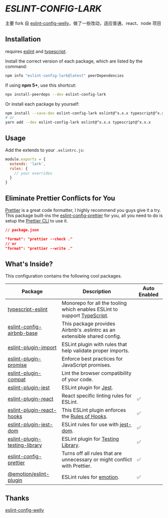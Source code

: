 # <em><b>ESLINT-CONFIG-LARK</b></em>

主要 fork 自 [eslint-config-welly](https://www.npmjs.com/package/eslint-config-welly)，做了一些改动，适应普通、react、node 项目

## Installation

requires [eslint](https://github.com/eslint/eslint) and [typescript](https://github.com/microsoft/TypeScript).

Install the correct version of each package, which are listed by the command:

```sh
npm info "eslint-config-lark@latest" peerDependencies
```

If using **npm 5+**, use this shortcut:

```sh
npx install-peerdeps --dev eslint-config-lark
```

Or install each package by yourself:

```sh
npm install --save-dev eslint-config-lark eslint@^x.x.x typescript@^x.x.x
# or
yarn add --dev eslint-config-lark eslint@^x.x.x typescript@^x.x.x
```

## Usage

Add the extends to your `.eslintrc.js`:

```js
module.exports = {
  extends: 'lark',
  rules: {
    // your overrides
  }
}
```

## Eliminate Prettier Conflicts for You

[Prettier](https://prettier.io) is a great code formatter, I highly recommend you guys give it a try. This package built-ins the [eslint-config-prettier](https://github.com/prettier/eslint-config-prettier) for you, all you need to do is setup the [Prettier CLI](https://prettier.io/docs/en/cli.html) to use it.

```json
// package.json

"format": "prettier --check ."
// or
"format": "prettier --write ."
```

## What's Inside?

This configuration contains the following cool packages.

| Package                                                                                                       | Description                                                                                                         | Auto Enabled |
| ------------------------------------------------------------------------------------------------------------- | ------------------------------------------------------------------------------------------------------------------- | ------------ |
| [typescript-eslint](https://github.com/typescript-eslint/typescript-eslint)                                   | Monorepo for all the tooling which enables ESLint to support [TypeScript](https://github.com/microsoft/TypeScript). |              |
| [eslint-config-airbnb-base](https://github.com/airbnb/javascript/tree/master/packages/eslint-config-airbnb)   | This package provides Airbnb's .eslintrc as an extensible shared config.                                            |              |
| [eslint-plugin-import](https://github.com/benmosher/eslint-plugin-import)                                     | ESLint plugin with rules that help validate proper imports.                                                         |              |
| [eslint-plugin-promise](https://github.com/xjamundx/eslint-plugin-promise)                                    | Enforce best practices for JavaScript promises.                                                                     |              |
| [eslint-plugin-compat](https://github.com/amilajack/eslint-plugin-compat)                                     | Lint the browser compatibility of your code.                                                                        |              |
| [eslint-plugin-jest](https://github.com/jest-community/eslint-plugin-jest)                                    | ESLint plugin for [Jest](https://jestjs.io).                                                                        |              |
| [eslint-plugin-react](https://github.com/yannickcr/eslint-plugin-react)                                       | React specific linting rules for ESLint.                                                                            | ✅           |
| [eslint-plugin-react-hooks](https://github.com/facebook/react/tree/master/packages/eslint-plugin-react-hooks) | This ESLint plugin enforces the [Rules of Hooks](https://reactjs.org/docs/hooks-rules.html).                        | ✅           |
| [eslint-plugin-jest-dom](https://github.com/testing-library/eslint-plugin-jest-dom)                           | ESLint rules for use with [jest-dom](https://testing-library.com/docs/ecosystem-jest-dom).                          | ✅           |
| [eslint-plugin-testing-library](https://github.com/testing-library/eslint-plugin-testing-library)             | ESLint plugin for [Testing Library](https://testing-library.com/docs/react-testing-library/intro).                  | ✅           |
| [eslint-config-prettier](https://github.com/prettier/eslint-config-prettier)                                  | Turns off all rules that are unnecessary or might conflict with Prettier.                                           | ✅           |
| [@emotion/eslint-plugin](https://github.com/emotion-js/emotion/blob/master/packages/eslint-plugin/README.md)  | ESLint rules for [emotion](https://emotion.sh).                                                                     | ✅           |

## Thanks

[eslint-config-welly](https://www.npmjs.com/package/eslint-config-welly)
